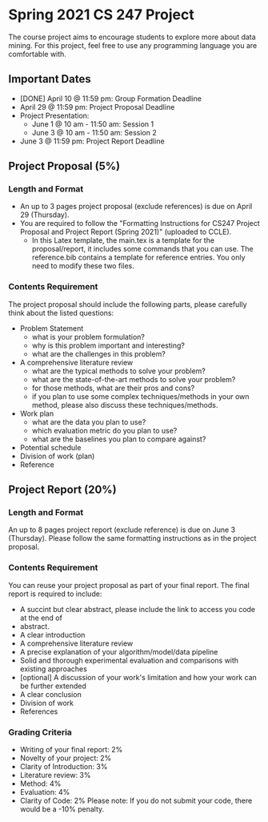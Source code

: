 # Spring 2021 CS 247 Project
The course project aims to encourage students to explore more about data mining. For this project,
feel free to use any programming language you are comfortable with.

## Important Dates
- [DONE] April 10 @ 11:59 pm: Group Formation Deadline
- April 29 @ 11:59 pm: Project Proposal Deadline
- Project Presentation:
	- June 1 @ 10 am - 11:50 am: Session 1
	- June 3 @ 10 am - 11:50 am: Session 2
- June 3 @ 11:59 pm: Project Report Deadline

## Project Proposal (5%)

### Length and Format
- An up to 3 pages project proposal (exclude references) is due on April 29 (Thursday).
- You are required to follow the "Formatting Instructions for CS247 Project Proposal and
Project Report (Spring 2021)" (uploaded to CCLE).
	- In this Latex template, the main.tex is a template for the proposal/report, it includes some
commands that you can use. The reference.bib contains a template for reference
entries. You only need to modify these two files.

### Contents Requirement
The project proposal should include the following parts, please carefully think about the listed
questions:
- Problem Statement
	- what is your problem formulation?
	- why is this problem important and interesting?
	- what are the challenges in this problem?
- A comprehensive literature review
	- what are the typical methods to solve your problem?
	- what are the state-of-the-art methods to solve your problem?
	- for those methods, what are their pros and cons?
	- if you plan to use some complex techniques/methods in your own method, please
also discuss these techniques/methods.
- Work plan
	- what are the data you plan to use?
	- which evaluation metric do you plan to use?
	- what are the baselines you plan to compare against?
- Potential schedule
- Division of work (plan)
- Reference

## Project Report (20%)
### Length and Format
An up to 8 pages project report (exclude reference) is due on June 3 (Thursday).
Please follow the same formatting instructions as in the project proposal.
### Contents Requirement
You can reuse your project proposal as part of your final report.
The final report is required to include:
- A succint but clear abstract, please include the link to access you code at the end of
- abstract.
- A clear introduction
- A comprehensive literature review
- A precise explanation of your algorithm/model/data pipeline
- Solid and thorough experimental evaluation and comparisons with existing approaches
- [optional] A discussion of your work's limitation and how your work can be further extended
- A clear conclusion
- Division of work
- References
### Grading Criteria
- Writing of your final report: 2%
- Novelty of your project: 2%
- Clarity of Introduction: 3%
- Literature review: 3%
- Method: 4%
- Evaluation: 4%
- Clarity of Code: 2%
Please note: If you do not submit your code, there would be a -10% penalty.
